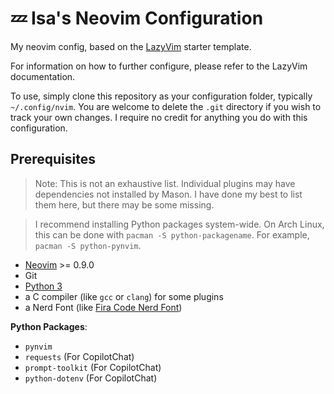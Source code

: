 # 💤 Isa's Neovim Configuration

My neovim config, based on the [LazyVim](https://github.com/LazyVim/LazyVim) starter template.

For information on how to further configure, please refer to the LazyVim documentation.

To use, simply clone this repository as your configuration folder, typically `~/.config/nvim`.
You are welcome to delete the `.git` directory if you wish to track your own changes. I require no credit for anything you do with this configuration.

## Prerequisites

> Note: This is not an exhaustive list. Individual plugins may have dependencies not installed by Mason. I have done my best to list them here, but there may be some missing.

> I recommend installing Python packages system-wide. On Arch Linux, this can be done with `pacman -S python-packagename`. For example, `pacman -S python-pynvim`.

- [Neovim](https://neovim.io/) >= 0.9.0
- Git
- [Python 3](https://www.python.org/)
- a C compiler (like `gcc` or `clang`) for some plugins
- a Nerd Font (like [Fira Code Nerd Font](https://www.nerdfonts.com/font-downloads))

**Python Packages**:

- `pynvim`
- `requests` (For CopilotChat)
- `prompt-toolkit` (For CopilotChat)
- `python-dotenv` (For CopilotChat)
